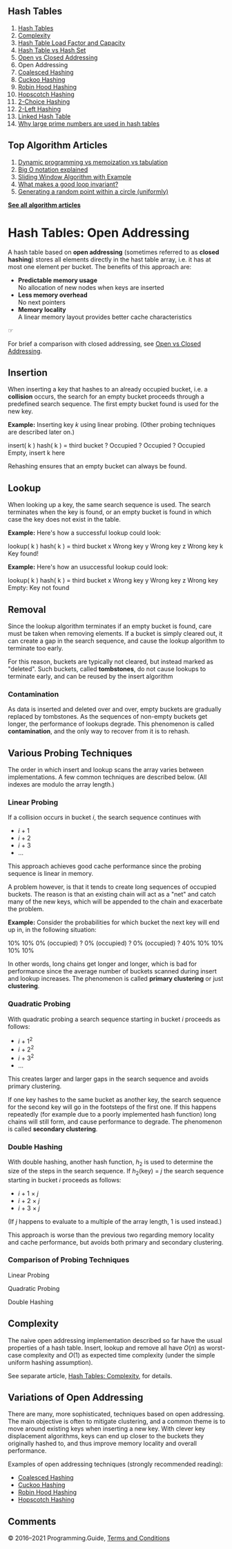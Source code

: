 ## Hash Tables

1.  [Hash Tables](hash-tables.html)
2.  [Complexity](hash-tables-complexity.html)
3.  [Hash Table Load Factor and Capacity](hash-table-load-factor-and-capacity.html)
4.  [Hash Table vs Hash Set](hash-table-vs-hash-set.html)
5.  [Open vs Closed Addressing](hash-tables-open-vs-closed-addressing.html)
6.  Open Addressing
7.  [Coalesced Hashing](coalesced-hashing.html)
8.  [Cuckoo Hashing](cuckoo-hashing.html)
9.  [Robin Hood Hashing](robin-hood-hashing.html)
10. [Hopscotch Hashing](hopscotch-hashing.html)
11. [2-Choice Hashing](2-choice-hashing.html)
12. [2-Left Hashing](2-left-hashing.html)
13. [Linked Hash Table](linked-hash-table.html)
14. [Why large prime numbers are used in hash tables](prime-numbers-in-hash-tables.html)

## Top Algorithm Articles

1.  [Dynamic programming vs memoization vs tabulation](dynamic-programming-vs-memoization-vs-tabulation.html)
2.  [Big O notation explained](big-o-notation-explained.html)
3.  [Sliding Window Algorithm with Example](sliding-window-example.html)
4.  [What makes a good loop invariant?](what-makes-a-good-loop-invariant.html)
5.  [Generating a random point within a circle (uniformly)](random-point-within-circle.html)

[**See all algorithm articles**](algorithms.html)

# Hash Tables: Open Addressing

A hash table based on **open addressing** (sometimes referred to as **closed hashing**) stores all elements directly in the hast table array, i.e. it has at most one element per bucket. The benefits of this approach are:

- **Predictable memory usage**  
  No allocation of new nodes when keys are inserted
- **Less memory overhead**  
  No next pointers
- **Memory locality**  
  A linear memory layout provides better cache characteristics

☞

For brief a comparison with closed addressing, see [Open vs Closed Addressing](hash-tables-open-vs-closed-addressing.html).

## Insertion

When inserting a key that hashes to an already occupied bucket, i.e. a **collision** occurs, the search for an empty bucket proceeds through a predefined search sequence. The first empty bucket found is used for the new key.

**Example:** Inserting key _k_ using linear probing. (Other probing techniques are described later on.)

insert( k ) hash( k ) = third bucket ? Occupied ? Occupied ? Occupied Empty, insert k here

Rehashing ensures that an empty bucket can always be found.

## Lookup

When looking up a key, the same search sequence is used. The search terminates when the key is found, or an empty bucket is found in which case the key does not exist in the table.

**Example:** Here's how a successful lookup could look:

lookup( k ) hash( k ) = third bucket x Wrong key y Wrong key z Wrong key k Key found!

**Example:** Here's how an usuccessful lookup could look:

lookup( k ) hash( k ) = third bucket x Wrong key y Wrong key z Wrong key Empty: Key not found

## Removal

Since the lookup algorithm terminates if an empty bucket is found, care must be taken when removing elements. If a bucket is simply cleared out, it can create a gap in the search sequence, and cause the lookup algorithm to terminate too early.

For this reason, buckets are typically not cleared, but instead marked as "deleted". Such buckets, called **tombstones**, do not cause lookups to terminate early, and can be reused by the insert algorithm

### Contamination

As data is inserted and deleted over and over, empty buckets are gradually replaced by tombstones. As the sequences of non-empty buckets get longer, the performance of lookups degrade. This phenomenon is called **contamination**, and the only way to recover from it is to rehash.

## Various Probing Techniques

The order in which insert and lookup scans the array varies between implementations. A few common techniques are described below. (All indexes are modulo the array length.)

### Linear Probing

If a collision occurs in bucket _i_, the search sequence continues with

- *i* + 1
- *i* + 2
- *i* + 3
- …

This approach achieves good cache performance since the probing sequence is linear in memory.

A problem however, is that it tends to create long sequences of occupied buckets. The reason is that an existing chain will act as a "net" and catch many of the new keys, which will be appended to the chain and exacerbate the problem.

**Example:** Consider the probabilities for which bucket the next key will end up in, in the following situation:

10% 10% 0% (occupied) ? 0% (occupied) ? 0% (occupied) ? 40% 10% 10% 10% 10%

In other words, long chains get longer and longer, which is bad for performance since the average number of buckets scanned during insert and lookup increases. The phenomenon is called **primary clustering** or just **clustering**.

### Quadratic Probing

With quadratic probing a search sequence starting in bucket _i_ proceeds as follows:

- _i_ + 1<sup>2</sup>
- _i_ + 2<sup>2</sup>
- _i_ + 3<sup>2</sup>
- …

This creates larger and larger gaps in the search sequence and avoids primary clustering.

If one key hashes to the same bucket as another key, the search sequence for the second key will go in the footsteps of the first one. If this happens repeatedly (for example due to a poorly implemented hash function) long chains will still form, and cause performance to degrade. The phenomenon is called **secondary clustering**.

### Double Hashing

With double hashing, another hash function, _h_<sub>2</sub> is used to determine the size of the steps in the search sequence. If <span class="no-wrap">_h_<sub>2</sub>(key) = *j*</span> the search sequence starting in bucket _i_ proceeds as follows:

- *i* + 1 × *j*
- *i* + 2 × *j*
- *i* + 3 × *j*

(If _j_ happens to evaluate to a multiple of the array length, 1 is used instead.)

This approach is worse than the previous two regarding memory locality and cache performance, but avoids both primary and secondary clustering.

### Comparison of Probing Techniques

Linear Probing

Quadratic Probing

Double Hashing

## Complexity

The naive open addressing implementation described so far have the usual properties of a hash table. Insert, lookup and remove all have _O_(_n_) as worst-case complexity and _O_(1) as expected time complexity (under the simple uniform hashing assumption).

See separate article, [Hash Tables: Complexity](hash-tables-complexity.html), for details.

## Variations of Open Addressing

There are many, more sophisticated, techniques based on open addressing. The main objective is often to mitigate clustering, and a common theme is to move around existing keys when inserting a new key. With clever key displacement algorithms, keys can end up closer to the buckets they originally hashed to, and thus improve memory locality and overall performance.

Examples of open addressing techniques (strongly recommended reading):

- [Coalesced Hashing](coalesced-hashing.html)
- [Cuckoo Hashing](cuckoo-hashing.html)
- [Robin Hood Hashing](robin-hood-hashing.html)
- [Hopscotch Hashing](hopscotch-hashing.html)

## Comments

© 2016–2021 Programming.Guide, [Terms and Conditions](terms-and-conditions.html)
